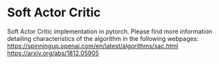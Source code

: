 # Soft Actor Critic

Soft Actor Critic implementation in pytorch.
Please find more information detailing characteristics of the algorithm in the following webpages:
https://spinningup.openai.com/en/latest/algorithms/sac.html
https://arxiv.org/abs/1812.05905
